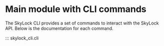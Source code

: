 # Main module with CLI commands

The SkyLock CLI provides a set of commands to interact with the SkyLock API. Below is the documentation for each command.

::: skylock_cli.cli